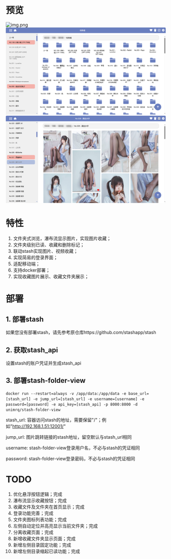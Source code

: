# 预览
![img.png](static/images/img.png)
![img_2.png](static/images/img_2.png)
![img_1.png](static/images/img_1.png)

# 特性
1. 文件夹式浏览，瀑布流显示图片，实现图片收藏；
2. 文件夹级别已读、收藏和删除标记；
3. 联动stash实现图片、视频收藏；
4. 实现简易的登录界面；
5. 适配移动端；
6. 支持docker部署；
7. 实现收藏图片展示、收藏文件夹展示；

# 部署
## 1. 部署stash
如果您没有部署stash，请先参考原仓库https://github.com/stashapp/stash
## 2. 获取stash_api
设置stash的账户凭证并生成stash_api

## 3. 部署stash-folder-view
``docker run --restart=always -v /app/data:/app/data -e base_url=[stash_url] -e jump_url=[stash_url] -e username=[username] -e password=[password] -e api_key=[stash_api] -p 8000:8000 -d unimrq/stash-folder-view``

stash_url: 容器访问stash的地址，需要保留"/"；例如"http://192.168.1.51:12001/"

jump_url: 图片跳转链接的stash地址，留空默认与stash_url相同

username: stash-folder-view登录用户名，不必与stash的凭证相同

password: stash-folder-view登录密码，不必与stash的凭证相同
# TODO
1. 优化悬浮按钮逻辑；完成
2. 瀑布流显示收藏按钮；完成
3. 收藏文件及文件夹在首页显示；完成
4. 登录功能完善；完成
5. 文件夹图标列表功能；完成
6. 左侧自动定位并高亮显示当前文件夹；完成
7. 分离收藏页面；完成
8. 新增收藏文件夹显示页面；完成
9. 新增左侧目录固定功能；完成
10. 新增左侧目录缩起已读功能；完成